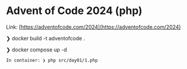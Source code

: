 # Advent of Code 2024 (php)

Link: [https://adventofcode.com/2024](https://adventofcode.com/2024)

❯ docker build -t adventofcode .

❯ docker compose up -d

    In container: ❯ php src/day01/1.php
